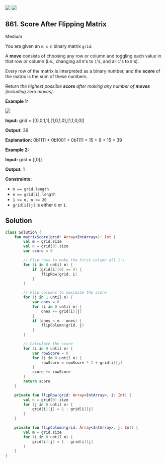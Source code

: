 [![](https://img.shields.io/github/stars/javadev/LeetCode-in-Kotlin?label=Stars&style=flat-square)](https://github.com/javadev/LeetCode-in-Kotlin)
[![](https://img.shields.io/github/forks/javadev/LeetCode-in-Kotlin?label=Fork%20me%20on%20GitHub%20&style=flat-square)](https://github.com/javadev/LeetCode-in-Kotlin/fork)

## 861\. Score After Flipping Matrix

Medium

You are given an `m x n` binary matrix `grid`.

A **move** consists of choosing any row or column and toggling each value in that row or column (i.e., changing all `0`'s to `1`'s, and all `1`'s to `0`'s).

Every row of the matrix is interpreted as a binary number, and the **score** of the matrix is the sum of these numbers.

Return _the highest possible **score** after making any number of **moves** (including zero moves)_.

**Example 1:**

![](https://assets.leetcode.com/uploads/2021/07/23/lc-toogle1.jpg)

**Input:** grid = \[\[0,0,1,1],[1,0,1,0],[1,1,0,0]]

**Output:** 39

**Explanation:** 0b1111 + 0b1001 + 0b1111 = 15 + 9 + 15 = 39

**Example 2:**

**Input:** grid = \[\[0]]

**Output:** 1

**Constraints:**

*   `m == grid.length`
*   `n == grid[i].length`
*   `1 <= m, n <= 20`
*   `grid[i][j]` is either `0` or `1`.

## Solution

```kotlin
class Solution {
    fun matrixScore(grid: Array<IntArray>): Int {
        val m = grid.size
        val n = grid[0].size
        var score = 0

        // Flip rows to make the first column all 1's
        for (i in 0 until m) {
            if (grid[i][0] == 0) {
                flipRow(grid, i)
            }
        }

        // Flip columns to maximize the score
        for (j in 1 until n) {
            var ones = 0
            for (i in 0 until m) {
                ones += grid[i][j]
            }
            if (ones < m - ones) {
                flipColumn(grid, j)
            }
        }

        // Calculate the score
        for (i in 0 until m) {
            var rowScore = 0
            for (j in 0 until n) {
                rowScore = rowScore * 2 + grid[i][j]
            }
            score += rowScore
        }
        return score
    }

    private fun flipRow(grid: Array<IntArray>, i: Int) {
        val n = grid[0].size
        for (j in 0 until n) {
            grid[i][j] = 1 - grid[i][j]
        }
    }

    private fun flipColumn(grid: Array<IntArray>, j: Int) {
        val m = grid.size
        for (i in 0 until m) {
            grid[i][j] = 1 - grid[i][j]
        }
    }
}
```